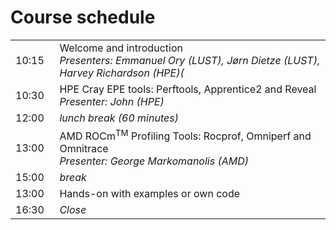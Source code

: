 # Course schedule


<table style="text-align: left;">
<tbody>
    <tr>
        <td>10:15&nbsp;&nbsp;</td>
        <td>Welcome and introduction<br>
        <em>Presenters: Emmanuel Ory (LUST), Jørn Dietze (LUST), Harvey Richardson (HPE)(</em>
        <!-- <br><em>Recording: <code>/project/project_465000388/recordings/00_Introduction.mp4</code> on LUMI only.</em>
        -->
        </td>
    </tr>
    <tr>
        <td>10:30</td>
        <td>HPE Cray EPE tools: Perftools, Apprentice2 and Reveal<br/>
        <em>Presenter: John (HPE)</em><br>
        <!--<em>Slide files: <code>/project/project_465000388/slides/HPE/01_EX_Architecture.pdf</code> on LUMI only.</em>
        <br><em>Recording: <code>/project/project_465000388/recordings/01_Cray_EX_Architecture.mp4</code> on LUMI only.</em>
        -->
        </td>
    </tr>
    <tr>
        <td>12:00</td>
        <td><em>lunch break (60 minutes)</em>
        </td>
    </tr>
    <tr>
        <td>13:00</td>
        <td>AMD ROCm<sup>TM</sup> Profiling Tools: Rocprof, Omniperf and Omnitrace<br/>
        <em>Presenter: George Markomanolis (AMD)</em>
        <!--<br><em><a href="../files/01_introduction_amd_rocm.pdf">Slides for download</a></em>
        <br><em>Recording: <code>/project/project_465000388/recordings/14_Introduction_AMD_ROCm.mp4</code> on LUMI only.</em>
        -->
        </td>
    </tr>
    <tr>
        <td>15:00</td>
        <td><em>break</em>
        </td>
    </tr>
    <tr>
        <td>13:00</td>
        <td>Hands-on with examples or own code
        </td>
    </tr> 
    <tr>
        <td>16:30</td>
        <td><em>Close</em>
        </td>
    </tr>
</tbody>
</table>

